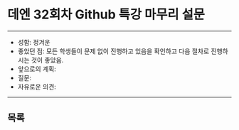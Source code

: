 # 데엔 32회차 Github 특강 마무리 설문
---
- 성함: 정겨운
- 좋았던 점: 모든 학생들이 문제 없이 진행하고 있음을 확인하고 다음 절차로 진행하시는 것이 좋았음.
- 앞으로의 계획:
- 질문:
- 자유로운 의견:
----
## 목록

